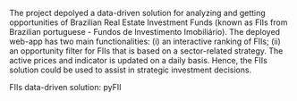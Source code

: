 The project depolyed a data-driven solution for analyzing and getting opportunities of Brazilian Real Estate Investment Funds (known as FIIs from Brazilian portuguese - Fundos de Investimento Imobiliário). The deployed web-app has two main functionalities: (i) an interactive ranking of FIIs; (ii) an opportunity filter for FIIs that is based on a sector-related strategy. The active prices and indicator is updated on a daily basis. Hence, the FIIs solution could be used to assist in strategic investment decisions.

FIIs data-driven solution: pyFII

